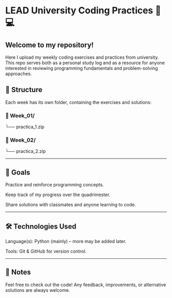 # LEAD University Coding Practices 📝💻

## Welcome to my repository!
Here I upload my weekly coding exercises and practices from university.
This repo serves both as a personal study log and as a resource for anyone interested in reviewing programming fundamentals and problem-solving approaches.

## 📂 Structure

Each week has its own folder, containing the exercises and solutions:
### 📁 Week_01/
   └── practica_1.zip
### 📁 Week_02/
   └── practica_2.zip

---

## 🚀 Goals

Practice and reinforce programming concepts.

Keep track of my progress over the quadrimester.

Share solutions with classmates and anyone learning to code.

---
## 🛠️ Technologies Used

Language(s): Python (mainly) – more may be added later.

Tools: Git & GitHub for version control.

---
## 📌 Notes

Feel free to check out the code!
Any feedback, improvements, or alternative solutions are always welcome.

